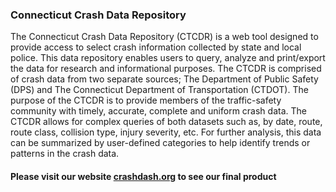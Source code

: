 ### Connecticut Crash Data Repository


The Connecticut Crash Data Repository (CTCDR) is a web tool designed to provide access to select crash information collected by state and local police. This data repository enables users to query, analyze and print/export the data for research and informational purposes. The CTCDR is comprised of crash data from two separate sources; The Department of Public Safety (DPS) and The Connecticut Department of Transportation (CTDOT). The purpose of the CTCDR is to provide members of the traffic-safety community with timely, accurate, complete and uniform crash data. The CTCDR allows for complex queries of both datasets such as, by date, route, route class, collision type, injury severity, etc. For further analysis, this data can be summarized by user-defined categories to help identify trends or patterns in the crash data.

#### Please visit our website [crashdash.org](https://crashdash.org/) to see our final product
